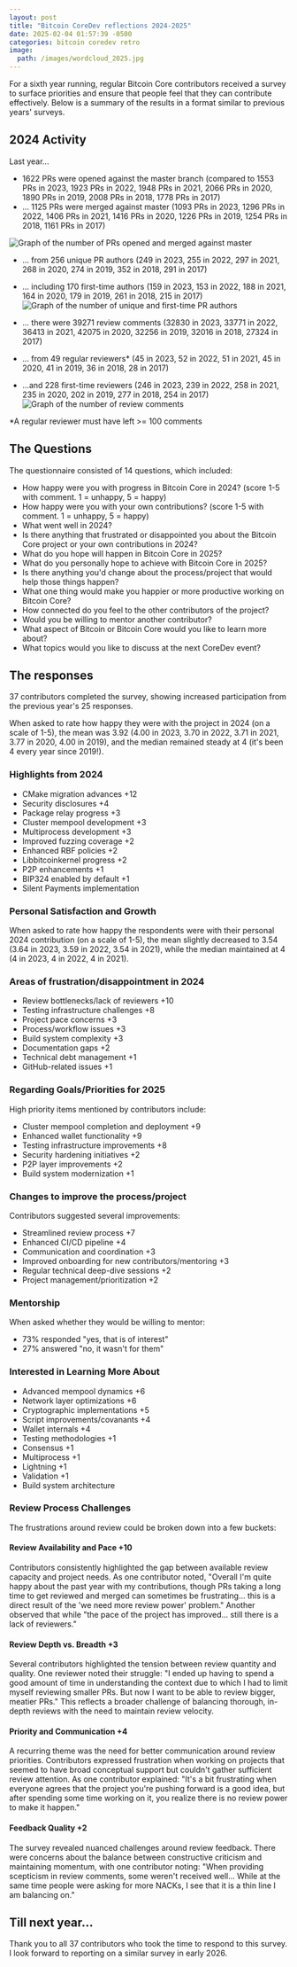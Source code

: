```yaml
---
layout: post
title: "Bitcoin CoreDev reflections 2024-2025"
date: 2025-02-04 01:57:39 -0500
categories: bitcoin coredev retro
image:
  path: /images/wordcloud_2025.jpg
---
```


For a sixth year running, regular Bitcoin Core contributors received a survey to surface priorities and ensure that people feel that they can contribute effectively. Below is a summary of the results in a format similar to previous years' surveys.

## 2024 Activity

Last year...

- 1622 PRs were opened against the master branch (compared to 1553 PRs in 2023, 1923 PRs in 2022, 1948 PRs in 2021, 2066 PRs in 2020, 1890 PRs in 2019, 2008 PRs in 2018, 1778 PRs in 2017)
- ... 1125 PRs were merged against master (1093 PRs in 2023, 1296 PRs in 2022, 1406 PRs in 2021, 1416 PRs in 2020, 1226 PRs in 2019, 1254 PRs in 2018, 1161 PRs in 2017)

![Graph of the number of PRs opened and merged against master](/images/2025_coredev_retro/2025_graph_prs_opened_merged.png)

- ... from 256 unique PR authors (249 in 2023, 255 in 2022, 297 in 2021, 268 in 2020, 274 in 2019, 352 in 2018, 291 in 2017)
- ... including 170 first-time authors (159 in 2023, 153 in 2022, 188 in 2021, 164 in 2020, 179 in 2019, 261 in 2018, 215 in 2017)
![Graph of the number of unique and first-time PR authors](/images/2025_coredev_retro/2025_graph_authors.png)

- ... there were 39271 review comments (32830 in 2023, 33771 in 2022, 36413 in 2021, 42075 in 2020, 32256 in 2019, 32016 in 2018, 27324 in 2017)
- ... from 49 regular reviewers* (45 in 2023, 52 in 2022, 51 in 2021, 45 in 2020, 41 in 2019, 36 in 2018, 28 in 2017)
- ...and 228 first-time reviewers (246 in 2023, 239 in 2022, 258 in 2021, 235 in 2020, 202 in 2019, 277 in 2018, 254 in 2017)
![Graph of the number of review comments](/images/2025_coredev_retro/2025_graph_review.png)

*A regular reviewer must have left >= 100 comments

## The Questions

The questionnaire consisted of 14 questions, which included:

- How happy were you with progress in Bitcoin Core in 2024? (score 1-5 with comment. 1 = unhappy, 5 = happy)
- How happy were you with your own contributions? (score 1-5 with comment. 1 = unhappy, 5 = happy)
- What went well in 2024?
- Is there anything that frustrated or disappointed you about the Bitcoin Core project or your own contributions in 2024?
- What do you hope will happen in Bitcoin Core in 2025?
- What do you personally hope to achieve with Bitcoin Core in 2025?
- Is there anything you'd change about the process/project that would help those things happen?
- What one thing would make you happier or more productive working on Bitcoin Core?
- How connected do you feel to the other contributors of the project?
- Would you be willing to mentor another contributor?
- What aspect of Bitcoin or Bitcoin Core would you like to learn more about?
- What topics would you like to discuss at the next CoreDev event?

## The responses

37 contributors completed the survey, showing increased participation from the previous year's 25 responses.

When asked to rate how happy they were with the project in 2024 (on a scale of 1-5), the mean was 3.92 (4.00 in 2023, 3.70 in 2022, 3.71 in 2021, 3.77 in 2020, 4.00 in 2019), and the median remained steady at 4 (it's been 4 every year since 2019!).

### Highlights from 2024

- CMake migration advances +12
- Security disclosures +4
- Package relay progress +3
- Cluster mempool development +3
- Multiprocess development +3
- Improved fuzzing coverage +2
- Enhanced RBF policies +2
- Libbitcoinkernel progress +2
- P2P enhancements +1
- BIP324 enabled by default +1
- Silent Payments implementation

### Personal Satisfaction and Growth

When asked to rate how happy the respondents were with their personal 2024 contribution (on a scale of 1-5), the mean slightly decreased to 3.54 (3.64 in 2023, 3.59 in 2022, 3.54 in 2021), while the median maintained at 4 (4 in 2023, 4 in 2022, 4 in 2021).

### Areas of frustration/disappointment in 2024

- Review bottlenecks/lack of reviewers +10
- Testing infrastructure challenges +8
- Project pace concerns +3
- Process/workflow issues +3
- Build system complexity +3
- Documentation gaps +2
- Technical debt management +1
- GitHub-related issues +1

### Regarding Goals/Priorities for 2025

High priority items mentioned by contributors include:

- Cluster mempool completion and deployment +9
- Enhanced wallet functionality +9
- Testing infrastructure improvements +8
- Security hardening initiatives +2
- P2P layer improvements +2
- Build system modernization +1

### Changes to improve the process/project

Contributors suggested several improvements:

- Streamlined review process +7
- Enhanced CI/CD pipeline +4
- Communication and coordination +3
- Improved onboarding for new contributors/mentoring +3
- Regular technical deep-dive sessions +2
- Project management/prioritization +2

### Mentorship

When asked whether they would be willing to mentor:

- 73% responded "yes, that is of interest"
- 27% answered "no, it wasn't for them"

### Interested in Learning More About

- Advanced mempool dynamics +6
- Network layer optimizations +6
- Cryptographic implementations +5
- Script improvements/covanants +4
- Wallet internals +4
- Testing methodologies +1
- Consensus +1
- Multiprocess +1
- Lightning +1
- Validation +1
- Build system architecture

### Review Process Challenges

The frustrations around review could be broken down into a few buckets:

#### Review Availability and Pace +10

Contributors consistently highlighted the gap between available review capacity and project needs. As one contributor noted, "Overall I'm quite happy about the past year with my contributions, though PRs taking a long time to get reviewed and merged can sometimes be frustrating... this is a direct result of the 'we need more review power' problem." Another observed that while "the pace of the project has improved... still there is a lack of reviewers."

#### Review Depth vs. Breadth +3

Several contributors highlighted the tension between review quantity and quality. One reviewer noted their struggle: "I ended up having to spend a good amount of time in understanding the context due to which I had to limit myself reviewing smaller PRs. But now I want to be able to review bigger, meatier PRs." This reflects a broader challenge of balancing thorough, in-depth reviews with the need to maintain review velocity.

#### Priority and Communication +4

A recurring theme was the need for better communication around review priorities. Contributors expressed frustration when working on projects that seemed to have broad conceptual support but couldn't gather sufficient review attention. As one contributor explained: "It's a bit frustrating when everyone agrees that the project you're pushing forward is a good idea, but after spending some time working on it, you realize there is no review power to make it happen."

#### Feedback Quality +2

The survey revealed nuanced challenges around review feedback. There were concerns about the balance between constructive criticism and maintaining momentum, with one contributor noting: "When providing scepticism in review comments, some weren't received well... While at the same time people were asking for more NACKs, I see that it is a thin line I am balancing on."

## Till next year...

Thank you to all 37 contributors who took the time to respond to this survey. I look forward to reporting on a similar survey in early 2026.
